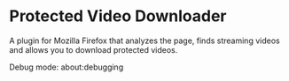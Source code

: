 # Protected Video Downloader

A plugin for Mozilla Firefox that analyzes the page, finds streaming videos and allows you to download protected videos.

Debug mode: about:debugging